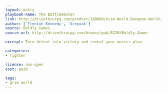 ```yaml
---
layout: entry
playbook-name: The Battlemaster
link: http://drivethrurpg.com/product/168088/Grim-World-Dungeon-World--Fate-Core-Supplement
author: ['Trenton Kennedy', 'Greyoak']
source: Boldly Games
source-url: http://drivethrurpg.com/browse/pub/8220/Boldly-Games

excerpt: Turn defeat into victory and reveal your master plan.

categories:
- fighter

license: non-open
cost: paid

tags:
- grim world
---
```

